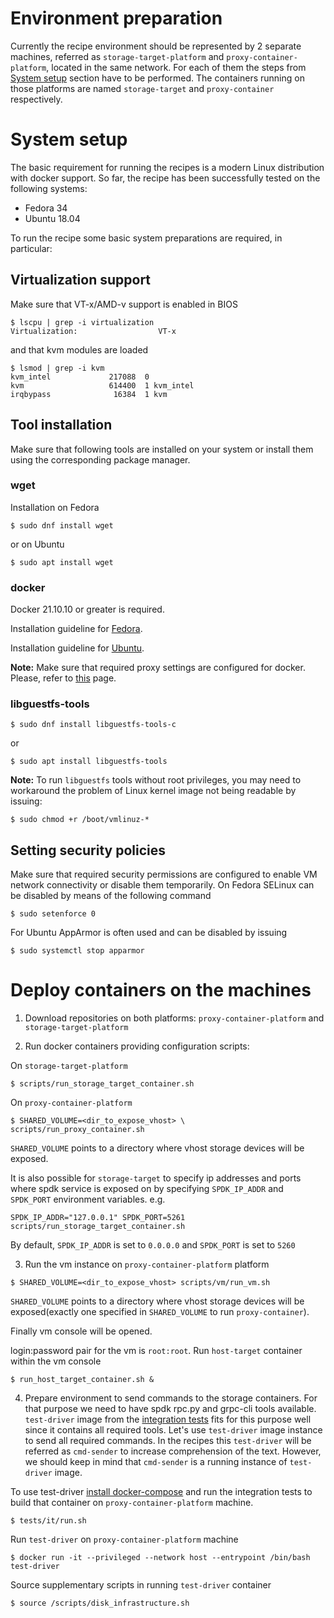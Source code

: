 # Environment preparation
Currently the recipe environment should be represented by 2 separate machines,
referred  as `storage-target-platform` and `proxy-container-platform`,
located in the same network. For each of them the steps from
[System setup](#system-setup) section have to be performed.
The containers running on those platforms are named `storage-target` and
`proxy-container` respectively.

# System setup
The basic requirement for running the recipes is a modern Linux distribution
with docker support.
So far, the recipe has been successfully tested on the following systems:
- Fedora 34
- Ubuntu 18.04

To run the recipe some basic system preparations are required, in particular:

## Virtualization support
Make sure that VT-x/AMD-v support is enabled in BIOS
```
$ lscpu | grep -i virtualization
Virtualization:                  VT-x
```
and that kvm modules are loaded
```
$ lsmod | grep -i kvm
kvm_intel             217088  0
kvm                   614400  1 kvm_intel
irqbypass              16384  1 kvm
```

## Tool installation
Make sure that following tools are installed on your system or install them
using the corresponding package manager.

### wget
Installation on Fedora
```
$ sudo dnf install wget
```
or on Ubuntu
```
$ sudo apt install wget
```

### docker
Docker 21.10.10 or greater is required.

Installation guideline for [Fedora](https://docs.docker.com/engine/install/fedora/).

Installation guideline for [Ubuntu](https://docs.docker.com/engine/install/ubuntu/).

**Note:**
Make sure that required proxy settings are configured for docker.
Please, refer to [this](https://docs.docker.com/config/daemon/systemd/#httphttps-proxy)
page.

### libguestfs-tools
```
$ sudo dnf install libguestfs-tools-c
```
or
```
$ sudo apt install libguestfs-tools
```

**Note:**
To run `libguestfs` tools without root privileges, you may need to workaround
the problem of
Linux kernel image not being readable by issuing:
```
$ sudo chmod +r /boot/vmlinuz-*
```

## Setting security policies
Make sure that required security permissions are configured to enable VM network
connectivity or disable them temporarily.
On Fedora SELinux can be disabled by means of the following command
```
$ sudo setenforce 0
```
For Ubuntu AppArmor is often used and can be disabled by issuing
```
$ sudo systemctl stop apparmor
```

# Deploy containers on the machines

1. Download repositories on both platforms: `proxy-container-platform` and
`storage-target-platform`

2. Run docker containers providing configuration scripts:

On `storage-target-platform`
```
$ scripts/run_storage_target_container.sh
```

On `proxy-container-platform`
```
$ SHARED_VOLUME=<dir_to_expose_vhost> \
scripts/run_proxy_container.sh
```

`SHARED_VOLUME` points to a directory where vhost storage devices
will be exposed.

It is also possible for `storage-target` to specify ip addresses and ports where
spdk service is exposed on by specifying `SPDK_IP_ADDR` and `SPDK_PORT`
environment variables.
e.g.
```
SPDK_IP_ADDR="127.0.0.1" SPDK_PORT=5261 scripts/run_storage_target_container.sh
```
By default, `SPDK_IP_ADDR` is set to `0.0.0.0` and `SPDK_PORT` is set to `5260`

3. Run the vm instance on `proxy-container-platform` platform
```
$ SHARED_VOLUME=<dir_to_expose_vhost> scripts/vm/run_vm.sh
```

`SHARED_VOLUME` points to a directory where vhost storage devices
will be exposed(exactly one specified in `SHARED_VOLUME` to run
`proxy-container`).

<a name="vm-console">
Finally vm console will be opened.
</a>

login:password pair for the vm is `root:root`.
Run `host-target` container within the vm console
```
$ run_host_target_container.sh &
```

4. Prepare environment to send commands to the storage containers.
For that purpose we need to have spdk rpc.py and grpc-cli tools available.
`test-driver` image from the [integration tests](../tests/it/README.md#introduction)
fits for this purpose well since it contains all required tools.
Let's use `test-driver` image instance to send all required commands.
In the recipes this `test-driver` will be referred as `cmd-sender` to
increase comprehension of the text. However, we should keep in mind that
`cmd-sender` is a running instance of `test-driver` image.

To use test-driver [install docker-compose](../tests/it/README.md#docker-compose-setup)
and run the integration tests to build that container on `proxy-container-platform`
machine.
```
$ tests/it/run.sh
```

Run `test-driver` on `proxy-container-platform` machine
```
$ docker run -it --privileged --network host --entrypoint /bin/bash test-driver
```

Source supplementary scripts in running `test-driver` container
```
$ source /scripts/disk_infrastructure.sh
```
